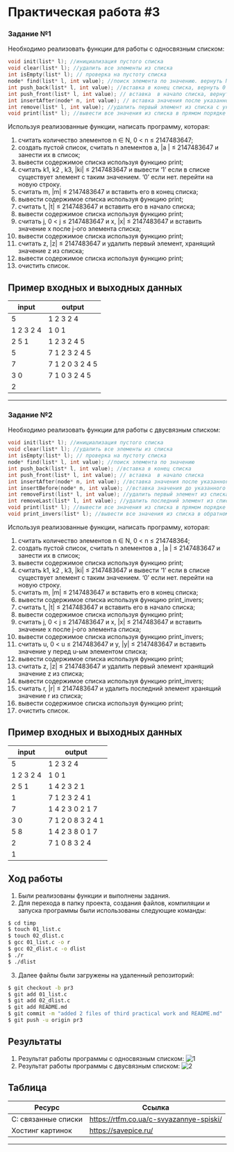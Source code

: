 # Практическая работа #3

###  Задание №1


Необходимо реализовать функции для работы с односвязным списком:

```c
void init(list* l); //инициализация пустого списка
void clear(list* l); //удалить все элементы из списка
int isEmpty(list* l); // проверка на пустоту списка
node* find(list* l, int value); //поиск элемента по значению. вернуть NULL если элемент не найден
int push_back(list* l, int value); //вставка в конец списка, вернуть 0 если успешно
int push_front(list* l, int value); // вставка  в начало списка, вернуть 0 если успешно
int insertAfter(node* n, int value); // вставка значения после указанного узла, вернуть 0 если успешно
int remove(list* l, int value); //удалить первый элемент из списка с указанным значением
void print(list* l); //вывести все значения из списка в прямом порядке
```
Используя реализованные функции, написать программу, которая:
1. считать количество элементов  n ∈ N, 0 <  n ≤ 2147483647;
2. создать пустой список, считать n элементов a, |a | ≤
2147483647 и занести их в список;
3. вывести содержимое списка используя функцию print;
4. считать k1, k2 , k3, |ki| ≤ 2147483647 и вывести ‘1’ если в списке существует элемент с таким значением. ‘0’ если нет.
перейти на новую строку.
5. считать m, |m| ≤ 2147483647 и вставить его в конец списка;
6. вывести содержимое списка используя функцию print;
7. считать t, |t| ≤ 2147483647 и вставить его в начало списка;
8. вывести содержимое списка используя функцию print;
9. считать j, 0 < j ≤ 2147483647 и x, |x| ≤ 2147483647 и вставить
значение x после j-ого элемента списка;
10. вывести содержимое списка используя функцию print;
11. считать z, |z| ≤ 2147483647 и удалить первый элемент, хранящий значение z из списка;
12. вывести содержимое списка используя функцию print;
13. очистить список.

## Пример входных и выходных данных

| input| output|
| ----| ----|
| 5| 1 2 3 2 4 |
| 1 2 3 2 4 | 1 0 1  |
| 2 5 1 | 1 2 3 2 4 5 |
| 5 |7 1 2 3 2 4 5|
| 7 |7 1 2 0 3 2 4 5|
| 3 0  |7 1 0 3 2 4 5|
| 2 | |

---

### Задание №2

Необходимо реализовать функции для работы с двусвязным списком:
```c
void init(list* l); //инициализация пустого списка
void clear(list* l); //удалить все элементы из списка
int isEmpty(list* l); // проверка на пустоту списка
node* find(list* l, int value); //поиск элемента по значению
int push_back(list* l, int value); //вставка в конец списка
int push_front(list* l, int value); // вставка  в начало списка
int insertAfter(node* n, int value); //вставка значения после указанного узла
int insertBefore(node* n, int value); //вставка значения до указанного узла
int removeFirst(list* l, int value); //удалить первый элемент из списка с указанным значением*
int removeLast(list* l, int value); //удалить последний элемент из списка с указанным значением
void print(list* l); //вывести все значения из списка в прямом порядке
void print_invers(list* l); //вывести все значения из списка в обратном порядке
```
Используя реализованные функции, написать программу, которая:

1. считать количество элементов n ∈ N, 0 < n ≤ 214748364;
2.  создать пустой список, считать n элементов a , |a | ≤ 2147483647 и занести их в список;
3. вывести содержимое списка используя функцию print;
4. считать k1, k2 , k3, |ki| ≤ 2147483647 и вывести ‘1’ если в списке существует элемент с таким значением. ‘0’ если нет.
перейти на новую строку.
5.  считать m, |m| ≤ 2147483647 и вставить его в конец списка;
6. вывести содержимое списка используя функцию print_invers;
7.  считать t, |t| ≤ 2147483647 и вставить его в начало списка;
8.  вывести содержимое списка используя функцию print;
9. считать j, 0 < j ≤ 2147483647 и x, |x| ≤ 2147483647 и вставить значение x после j-ого элемента спискa;
10.  вывести содержимое списка используя функцию print_invers;
11. считать u, 0 < u ≤ 2147483647 и y, |y| ≤ 2147483647 и вставить значение y перед u-ым элементом списка;
12. вывести содержимое списка используя функцию print;
13. считать z, |z| ≤ 2147483647 и удалить первый элемент хранящий значение z из списка;
14. вывести содержимое списка используя функцию print_invers;
15. считать r, |r| ≤ 2147483647 и удалить последний элемент хранящий значение r из списка;
16. вывести содержимое списка используя функцию print;
17. очистить список.

## Пример входных и выходных данных

| input | output|
| ----|----|
| 5 | 1 2 3 2 4 |
| 1 2 3 2 4 | 1 0 1|
| 2 5 1 | 1 4 2 3 2 1 |
| 1|7 1 2 3 2 4 1|
| 7 |1 4 2 3 0 2 1 7|
| 3 0|7 1 2 0 8 3 2 4 1|
| 5 8 |1 4 2 3 8 0 1 7|
| 2 |7 1 0 8 3 2 4|
| 1 | |


##  Ход работы

1. Были реализованы функции и выполнены задания.
2. Для перехода в папку проекта, создания файлов, компиляции и запуска программы были использованы следующие команды:
```sh
$ cd timp
$ touch 01_list.c
$ touch 02_dlist.c
$ gcc 01_list.c -o r
$ gcc 02_dlist.c -o dlist
$ ./r
$ ./dlist
```
3. Далее файлы были загружены на удаленный репозиторий:
```sh
$ git checkout -b pr3
$ git add 01_list.c
$ git add 02_dlist.c
$ git add README.md
$ git commit -m "added 2 files of third practical work and README.md"
$ git push -u origin pr3
```

## Результаты

  1. Результат работы программы с односвязным списком:
![](https://cdn1.savepice.ru/uploads/2019/3/14/057d4361f7bbd340776612d8e473aa08-full.png "1")
 2. Результат работы программы с двусвязным списком:
![](https://cdn1.savepice.ru/uploads/2019/3/14/c2dd8439cd90073f7bbc0e518c8f4015-full.png "2")

 
 ## Таблица
 

|Ресурс | Ссылка |
| ------ | ------ |
|  C: связанные списки | https://rtfm.co.ua/c-svyazannye-spiski/ |
| Хостинг картинок | https://savepice.ru/ |
---
